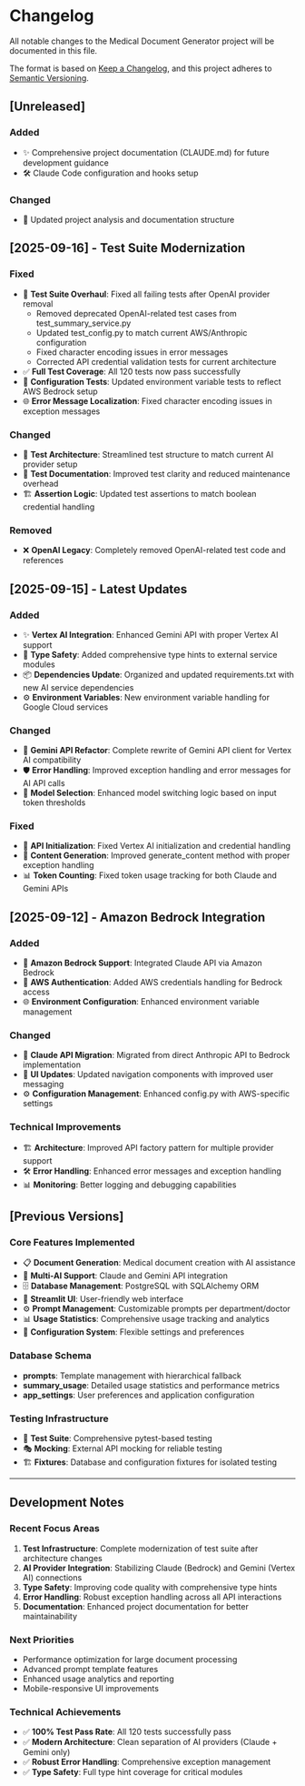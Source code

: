 # Changelog

All notable changes to the Medical Document Generator project will be documented in this file.

The format is based on [Keep a Changelog](https://keepachangelog.com/en/1.0.0/),
and this project adheres to [Semantic Versioning](https://semver.org/spec/v2.0.0.html).

## [Unreleased]

### Added
- ✨ Comprehensive project documentation (CLAUDE.md) for future development guidance
- 🛠️ Claude Code configuration and hooks setup

### Changed
- 📝 Updated project analysis and documentation structure

## [2025-09-16] - Test Suite Modernization

### Fixed
- 🧪 **Test Suite Overhaul**: Fixed all failing tests after OpenAI provider removal
  - Removed deprecated OpenAI-related test cases from test_summary_service.py
  - Updated test_config.py to match current AWS/Anthropic configuration
  - Fixed character encoding issues in error messages
  - Corrected API credential validation tests for current architecture
- ✅ **Full Test Coverage**: All 120 tests now pass successfully
- 🔧 **Configuration Tests**: Updated environment variable tests to reflect AWS Bedrock setup
- 🌐 **Error Message Localization**: Fixed character encoding issues in exception messages

### Changed
- 🎯 **Test Architecture**: Streamlined test structure to match current AI provider setup
- 📝 **Test Documentation**: Improved test clarity and reduced maintenance overhead
- 🏗️ **Assertion Logic**: Updated test assertions to match boolean credential handling

### Removed
- ❌ **OpenAI Legacy**: Completely removed OpenAI-related test code and references

## [2025-09-15] - Latest Updates

### Added
- ✨ **Vertex AI Integration**: Enhanced Gemini API with proper Vertex AI support
- 🔧 **Type Safety**: Added comprehensive type hints to external service modules
- 📦 **Dependencies Update**: Organized and updated requirements.txt with new AI service dependencies
- ⚙️ **Environment Variables**: New environment variable handling for Google Cloud services

### Changed
- 🔄 **Gemini API Refactor**: Complete rewrite of Gemini API client for Vertex AI compatibility
- 🛡️ **Error Handling**: Improved exception handling and error messages for AI API calls
- 🎯 **Model Selection**: Enhanced model switching logic based on input token thresholds

### Fixed
- 🐛 **API Initialization**: Fixed Vertex AI initialization and credential handling
- 🔧 **Content Generation**: Improved generate_content method with proper exception handling
- 📊 **Token Counting**: Fixed token usage tracking for both Claude and Gemini APIs

## [2025-09-12] - Amazon Bedrock Integration

### Added
- 🚀 **Amazon Bedrock Support**: Integrated Claude API via Amazon Bedrock
- 🔐 **AWS Authentication**: Added AWS credentials handling for Bedrock access
- 🌐 **Environment Configuration**: Enhanced environment variable management

### Changed
- 🔄 **Claude API Migration**: Migrated from direct Anthropic API to Bedrock implementation
- 📱 **UI Updates**: Updated navigation components with improved user messaging
- ⚙️ **Configuration Management**: Enhanced config.py with AWS-specific settings

### Technical Improvements
- 🏗️ **Architecture**: Improved API factory pattern for multiple provider support
- 🛠️ **Error Handling**: Enhanced error messages and exception handling
- 📊 **Monitoring**: Better logging and debugging capabilities

## [Previous Versions]

### Core Features Implemented
- 📋 **Document Generation**: Medical document creation with AI assistance
- 🤖 **Multi-AI Support**: Claude and Gemini API integration
- 🗄️ **Database Management**: PostgreSQL with SQLAlchemy ORM
- 🎨 **Streamlit UI**: User-friendly web interface
- ⚙️ **Prompt Management**: Customizable prompts per department/doctor
- 📊 **Usage Statistics**: Comprehensive usage tracking and analytics
- 🔧 **Configuration System**: Flexible settings and preferences

### Database Schema
- **prompts**: Template management with hierarchical fallback
- **summary_usage**: Detailed usage statistics and performance metrics
- **app_settings**: User preferences and application configuration

### Testing Infrastructure
- 🧪 **Test Suite**: Comprehensive pytest-based testing
- 🎭 **Mocking**: External API mocking for reliable testing
- 🏗️ **Fixtures**: Database and configuration fixtures for isolated testing

---

## Development Notes

### Recent Focus Areas
1. **Test Infrastructure**: Complete modernization of test suite after architecture changes
2. **AI Provider Integration**: Stabilizing Claude (Bedrock) and Gemini (Vertex AI) connections
3. **Type Safety**: Improving code quality with comprehensive type hints
4. **Error Handling**: Robust exception handling across all API interactions
5. **Documentation**: Enhanced project documentation for better maintainability

### Next Priorities
- Performance optimization for large document processing
- Advanced prompt template features
- Enhanced usage analytics and reporting
- Mobile-responsive UI improvements

### Technical Achievements
- ✅ **100% Test Pass Rate**: All 120 tests successfully pass
- ✅ **Modern Architecture**: Clean separation of AI providers (Claude + Gemini only)
- ✅ **Robust Error Handling**: Comprehensive exception management
- ✅ **Type Safety**: Full type hint coverage for critical modules
